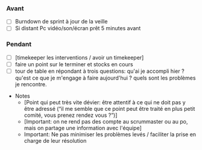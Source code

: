 ### Avant

- [ ] Burndown de sprint à jour de la veille
- [ ] Si distant Pc vidéo/son/écran prêt 5 minutes avant

### Pendant

- [ ] [timekeeper les interventions / avoir un timekeeper]
- [ ] faire un point sur le terminer et stocks en cours
- [ ] tour de table en répondant à trois questions: qu'ai je accompli hier ?  qu'est ce que je m'engage à faire aujourd'hui ?  quels sont les problèmes je rencontre.

- Notes
  - [Point qui peut très vite dévier: être attentif à ce qui ne doit pas y être adressé (“il me semble que ce point peut être traité en plus petit comité, vous prenez rendez vous ?”)]
  - [Important: on ne rend pas des compte au scrummaster ou au po, mais on partage une information avec l'équipe]
  - Important: Ne pas minimiser les problèmes levés / faciliter la prise en charge de leur résolution
